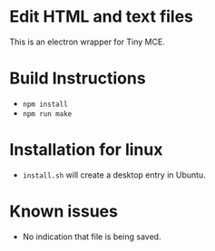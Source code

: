 # Edit HTML and text files

This is an electron wrapper for Tiny MCE.

# Build Instructions
- `npm install`
- `npm run make`


# Installation for linux

- `install.sh` will create a desktop entry in Ubuntu. 



# Known issues
- No indication that file is being saved. 




